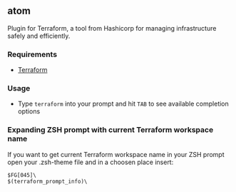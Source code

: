 ## atom

Plugin for Terraform, a tool from Hashicorp for managing infrastructure safely and efficiently.

### Requirements

 * [Terraform](https://terraform.io/)

### Usage

 * Type `terraform` into your prompt and hit `TAB` to see available completion options

### Expanding ZSH prompt with current Terraform workspace name

If you want to get current Terraform workspace name in your ZSH prompt open 
your .zsh-theme file and in a choosen place insert:

```
$FG[045]\
$(terraform_prompt_info)\
```
